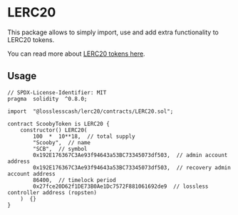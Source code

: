 # LERC20

This package allows to simply import, use and add extra functionality to LERC20 tokens. 

You can read more about [LERC20 tokens here](https://lossless-cash.gitbook.io/lossless/technical-reference/lerc20).


## Usage
  
```solidity
// SPDX-License-Identifier: MIT
pragma  solidity  ^0.8.0;

import  "@losslesscash/lerc20/contracts/LERC20.sol";

contract ScoobyToken is LERC20 {
	constructor() LERC20(
		100  *  10**18,  // total supply
		"Scooby",  // name
		"SCB",  // symbol
		0x192E176367C3Ae93f94643a53BC73345073df503,  // admin account address
		0x192E176367C3Ae93f94643a53BC73345073df503,  // recovery admin account address
		86400,  // timelock period
		0x27fce20D62f1DE73B0Ae1Dc7572F881061692de9  // lossless controller address (ropsten)
	)  {}
}
